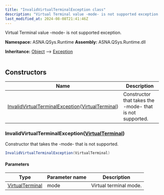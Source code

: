```yaml
---
title: "InvalidVirtualTerminalException class"
description: "Virtual Terminal value -mode- is not supported exception. "
last_modified_at: 2024-08-08T21:41:46Z
---
```


Virtual Terminal value -mode- is not supported exception.

**Namespace:** ASNA.QSys.Runtime
**Assembly:** ASNA.QSys.Runtime.dll

**Inheritance:** [Object](https://docs.microsoft.com/en-us/dotnet/api/system.object) --> [Exception](https://docs.microsoft.com/en-us/dotnet/api/system.exception)
<br>
<br>

## Constructors

| Name | Description |
| --- | --- |
| [InvalidVirtualTerminalException](#invalidvirtualterminalexceptionvirtualterminal)([VirtualTerminal](/reference/runtime/qsys-runtime/virtual-terminal.html)) | Constructor that takes the -mode- that is not supported.

### InvalidVirtualTerminalException([VirtualTerminal](/reference/runtime/qsys-runtime/virtual-terminal.html))

Constructor that takes the -mode- that is not supported.

```cs
InvalidVirtualTerminalException(VirtualTerminal)
```

#### Parameters

| Type | Parameter name | Description
| --- | --- | ---
| [VirtualTerminal](/reference/runtime/qsys-runtime/virtual-terminal.html) | mode | Virtual terminal mode.
